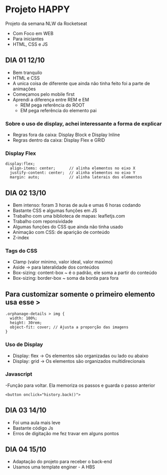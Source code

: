 # Projeto HAPPY 
Projeto da semana NLW da Rocketseat
- Com Foco em WEB
- Para iniciantes
- HTML, CSS e JS


## DIA 01 12/10
- Bem tranquilo
- HTML e CSS
- A unica coisa de diferente que ainda não tinha feito foi a parte de animações
- Começamos pelo mobile first
- Aprendi a diferença entre REM e EM
  - REM pega referência do ROOT
  - EM pega referência do elemento pai

### Sobre o uso de display, achei interessante a forma de explicar
- Regras fora da caixa: Display Block e Display Inline
- Regras dentro da caixa: Display Flex e GRID

### Display Flex
~~~
display:flex;
  align-items: center;      // alinha elementos no eixo X
  justify-content: center;  // alinha elementos no eixo Y
  margin: auto;             // alinha laterais dos elementos
~~~  

## DIA 02 13/10
- Bem intenso: foram 3 horas de aula e umas 6 horas codando
- Bastante CSS e algumas funções em JS
- Trabalho com uma biblioteca de mapas: leafletjs.com
- Trabalho com reponsividade 
- Algumas funções do CSS que ainda não tinha usado
- Animação com CSS: de aparição de conteúdo 
- Z-index

### Tags do CSS 
- Clamp (valor minimo, valor ideal, valor maximo)
- Aside -> para lateralidade dos conteúdos
- Box-sizing: content-box ~ é o padrão, ele soma a partir do conteúdo
- Box-sizing: border-box ~ soma da borda para fora

## Para customizar somente o primeiro elemento usa esse >
~~~
.orphanage-details > img {
  width: 100%;
  height: 30rem;
  object-fit: cover; // Ajusta a proporção das imagens
}
~~~

### Uso de Display
- Display: flex -> Os elementos são organizadas ou lado ou abaixo
- Display: grid -> Os elementos são organizados multidirecionais

### Javascript
-Função para voltar. Ela memoriza os passos e guarda o passo anterior

~~~
<button onclick="history.back()">
~~~

## DIA 03 14/10

- Foi uma aula mais leve
- Bastante código Js
- Erros de digitação me fez travar em alguns pontos

## DIA 04 15/10

- Adaptação do projeto para receber o back-end
- Usamos uma template enginer - A HBS 
